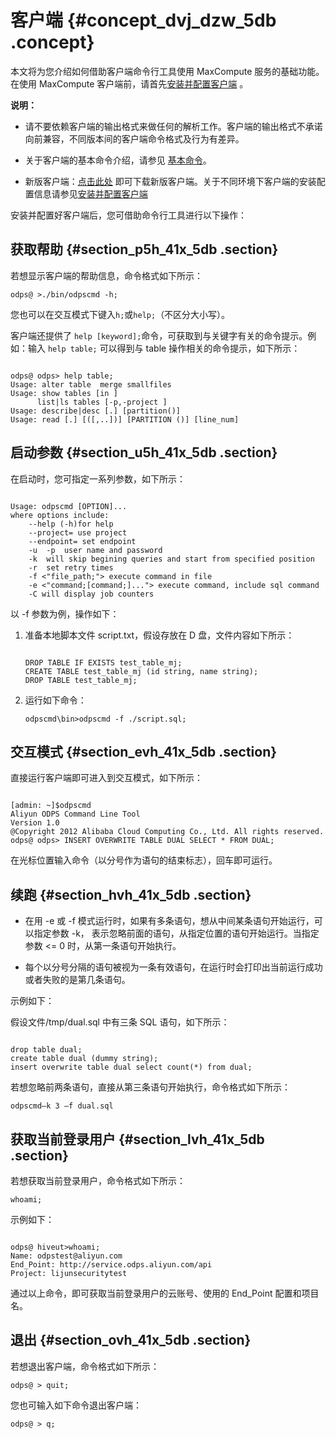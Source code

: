 # 客户端 {#concept_dvj_dzw_5db .concept}

本文将为您介绍如何借助客户端命令行工具使用 MaxCompute 服务的基础功能。在使用 MaxCompute 客户端前，请首先[安装并配置客户端](../../../../intl.zh-CN/准备工作/安装并配置客户端.md) 。

**说明：** 

-   请不要依赖客户端的输出格式来做任何的解析工作。客户端的输出格式不承诺向前兼容，不同版本间的客户端命令格式及行为有差异。

-   关于客户端的基本命令介绍，请参见 [基本命令](../../../../intl.zh-CN/用户指南/常用命令/常用命令概述.md)。

-   新版客户端：[点击此处](http://repo.aliyun.com/download/odpscmd/latest/odpscmd_public.zip) 即可下载新版客户端。关于不同环境下客户端的安装配置信息请参见[安装并配置客户端](../../../../intl.zh-CN/准备工作/安装并配置客户端.md#)


安装并配置好客户端后，您可借助命令行工具进行以下操作：

## 获取帮助 {#section_p5h_41x_5db .section}

若想显示客户端的帮助信息，命令格式如下所示：

```
odps@ >./bin/odpscmd -h;
```

您也可以在交互模式下键入`h;`或`help;`（不区分大小写）。

客户端还提供了 `help [keyword];`命令，可获取到与关键字有关的命令提示。例如：输入 `help table;` 可以得到与 table 操作相关的命令提示，如下所示：

```

odps@ odps> help table;
Usage: alter table  merge smallfiles
Usage: show tables [in ]
      list|ls tables [-p,-project ]
Usage: describe|desc [.] [partition()]
Usage: read [.] [([,..])] [PARTITION ()] [line_num]
```

## 启动参数 {#section_u5h_41x_5db .section}

在启动时，您可指定一系列参数，如下所示：

```

Usage: odpscmd [OPTION]...
where options include:
    --help (-h)for help
    --project= use project
    --endpoint= set endpoint
    -u  -p  user name and password
    -k  will skip begining queries and start from specified position
    -r  set retry times
    -f <"file_path;"> execute command in file
    -e <"command;[command;]..."> execute command, include sql command
    -C will display job counters
```

以 -f 参数为例，操作如下：

1.  准备本地脚本文件 script.txt，假设存放在 D 盘，文件内容如下所示：

    ```
    
    DROP TABLE IF EXISTS test_table_mj;
    CREATE TABLE test_table_mj (id string, name string);
    DROP TABLE test_table_mj;
    ```

2.  运行如下命令：

    ```
    odpscmd\bin>odpscmd -f ./script.sql;
    ```


## 交互模式 {#section_evh_41x_5db .section}

直接运行客户端即可进入到交互模式，如下所示：

```

[admin: ~]$odpscmd
Aliyun ODPS Command Line Tool
Version 1.0
@Copyright 2012 Alibaba Cloud Computing Co., Ltd. All rights reserved.
odps@ odps> INSERT OVERWRITE TABLE DUAL SELECT * FROM DUAL;
```

在光标位置输入命令（以分号作为语句的结束标志），回车即可运行。

## 续跑 {#section_hvh_41x_5db .section}

-   在用 -e 或 -f 模式运行时，如果有多条语句，想从中间某条语句开始运行，可以指定参数 -k， 表示忽略前面的语句，从指定位置的语句开始运行。当指定参数 <= 0 时，从第一条语句开始执行。

-   每个以分号分隔的语句被视为一条有效语句，在运行时会打印出当前运行成功或者失败的是第几条语句。


示例如下：

假设文件/tmp/dual.sql 中有三条 SQL 语句，如下所示：

```

drop table dual;
create table dual (dummy string);
insert overwrite table dual select count(*) from dual;
```

若想忽略前两条语句，直接从第三条语句开始执行，命令格式如下所示：

```
odpscmd–k 3 –f dual.sql
```

## 获取当前登录用户 {#section_lvh_41x_5db .section}

若想获取当前登录用户，命令格式如下所示：

```
whoami;
```

示例如下：

```

odps@ hiveut>whoami;
Name: odpstest@aliyun.com
End_Point: http://service.odps.aliyun.com/api
Project: lijunsecuritytest
```

通过以上命令，即可获取当前登录用户的云账号、使用的 End\_Point 配置和项目名。

## 退出 {#section_ovh_41x_5db .section}

若想退出客户端，命令格式如下所示：

```
odps@ > quit;
```

您也可输入如下命令退出客户端：

```
odps@ > q;
```

